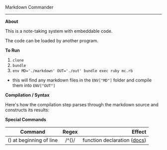 Markdown Commander

---

**About**

This is a note-taking system with embeddable code.

The code can be loaded by another program.

**To Run**

1. `clone`
2. `bundle`
3. `env MD='./markdown' OUT='./out' bundle exec ruby mc.rb`
  - this will find any markdown files in the `ENV["MD"]` folder and compile them into `ENV["OUT"]`
  
**Compilation / Syntax**

Here's how the compilation step parses through the markdown source and constructs its results:

**Special Commands**

| Command        | Regex           | Effect  |
| ------------- |:-------------:| -----:|
| () at beginning of line      | /^\(\)/ | function declaration ([docs](./docs/function.md)) |

